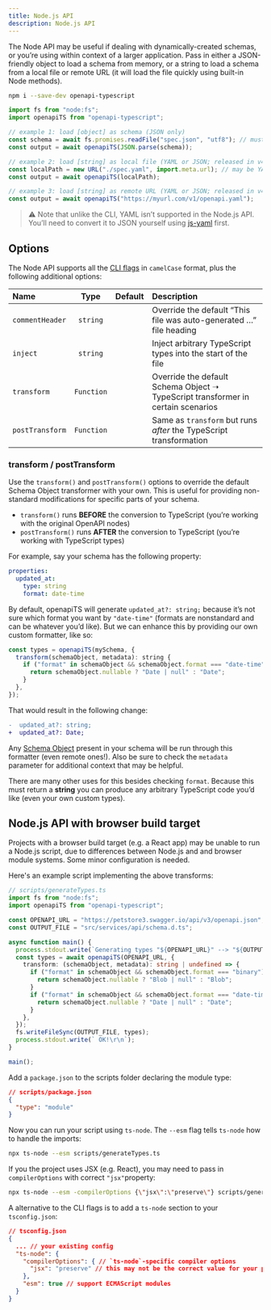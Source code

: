 ```yaml
---
title: Node.js API
description: Node.js API
---
```


The Node API may be useful if dealing with dynamically-created schemas, or you’re using within context of a larger application. Pass in either a JSON-friendly object to load a schema from memory, or a string to load a schema from a local file or remote URL (it will load the file quickly using built-in Node methods).

```bash
npm i --save-dev openapi-typescript
```

```js
import fs from "node:fs";
import openapiTS from "openapi-typescript";

// example 1: load [object] as schema (JSON only)
const schema = await fs.promises.readFile("spec.json", "utf8"); // must be OpenAPI JSON
const output = await openapiTS(JSON.parse(schema));

// example 2: load [string] as local file (YAML or JSON; released in v4.0)
const localPath = new URL("./spec.yaml", import.meta.url); // may be YAML or JSON format
const output = await openapiTS(localPath);

// example 3: load [string] as remote URL (YAML or JSON; released in v4.0)
const output = await openapiTS("https://myurl.com/v1/openapi.yaml");
```

> ⚠️ Note that unlike the CLI, YAML isn’t supported in the Node.js API. You’ll need to convert it to JSON yourself using <a href="https://www.npmjs.com/package/js-yaml" target="_blank" rel="noopener noreferrer">js-yaml</a> first.

## Options

The Node API supports all the [CLI flags](/cli#options) in `camelCase` format, plus the following additional options:

| Name            |    Type    | Default | Description                                                                      |
| :-------------- | :--------: | :------ | :------------------------------------------------------------------------------- |
| `commentHeader` |  `string`  |         | Override the default “This file was auto-generated …” file heading               |
| `inject`        |  `string`  |         | Inject arbitrary TypeScript types into the start of the file                     |
| `transform`     | `Function` |         | Override the default Schema Object ➝ TypeScript transformer in certain scenarios |
| `postTransform` | `Function` |         | Same as `transform` but runs _after_ the TypeScript transformation               |

### transform / postTransform

Use the `transform()` and `postTransform()` options to override the default Schema Object transformer with your own. This is useful for providing non-standard modifications for specific parts of your schema.

- `transform()` runs **BEFORE** the conversion to TypeScript (you’re working with the original OpenAPI nodes)
- `postTransform()` runs **AFTER** the conversion to TypeScript (you’re working with TypeScript types)

For example, say your schema has the following property:

```yaml
properties:
  updated_at:
    type: string
    format: date-time
```

By default, openapiTS will generate `updated_at?: string;` because it’s not sure which format you want by `"date-time"` (formats are nonstandard and can be whatever you’d like). But we can enhance this by providing our own custom formatter, like so:

```js
const types = openapiTS(mySchema, {
  transform(schemaObject, metadata): string {
    if ("format" in schemaObject && schemaObject.format === "date-time") {
      return schemaObject.nullable ? "Date | null" : "Date";
    }
  },
});
```

That would result in the following change:

```diff
-  updated_at?: string;
+  updated_at?: Date;
```

Any [Schema Object](https://spec.openapis.org/oas/latest.html#schema-object) present in your schema will be run through this formatter (even remote ones!). Also be sure to check the `metadata` parameter for additional context that may be helpful.

There are many other uses for this besides checking `format`. Because this must return a **string** you can produce any arbitrary TypeScript code you’d like (even your own custom types).

## Node.js API with browser build target

Projects with a browser build target (e.g. a React app) may be unable to run a Node.js script, due to differences between Node.js and and browser module systems. Some minor configuration is needed.

Here's an example script implementing the above transforms:

```ts
// scripts/generateTypes.ts
import fs from "node:fs";
import openapiTS from "openapi-typescript";

const OPENAPI_URL = "https://petstore3.swagger.io/api/v3/openapi.json";
const OUTPUT_FILE = "src/services/api/schema.d.ts";

async function main() {
  process.stdout.write(`Generating types "${OPENAPI_URL}" --> "${OUTPUT_FILE}"...`);
  const types = await openapiTS(OPENAPI_URL, {
    transform: (schemaObject, metadata): string | undefined => {
      if ("format" in schemaObject && schemaObject.format === "binary") {
        return schemaObject.nullable ? "Blob | null" : "Blob";
      }
      if ("format" in schemaObject && schemaObject.format === "date-time") {
        return schemaObject.nullable ? "Date | null" : "Date";
      }
    },
  });
  fs.writeFileSync(OUTPUT_FILE, types);
  process.stdout.write(` OK!\r\n`);
}

main();
```

Add a `package.json` to the scripts folder declaring the module type:

```json
// scripts/package.json
{
  "type": "module"
}
```

Now you can run your script using `ts-node`. The `--esm` flag tells `ts-node` how to handle the imports:

```bash
npx ts-node --esm scripts/generateTypes.ts
```

If you the project uses JSX (e.g. React), you may need to pass in `compilerOptions` with correct `"jsx"`property:

```bash
npx ts-node --esm -compilerOptions {\"jsx\":\"preserve\"} scripts/generateTypes.ts
```

A alternative to the CLI flags is to add a `ts-node` section to your `tsconfig.json`:

```json
// tsconfig.json
{
  ... // your existing config
  "ts-node": {
    "compilerOptions": { // `ts-node`-specific compiler options
      "jsx": "preserve" // this may not be the correct value for your project
    },
    "esm": true // support ECMAScript modules
  }
}
```
